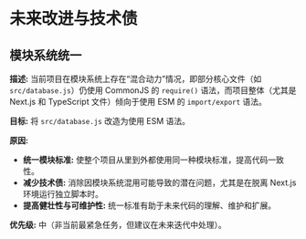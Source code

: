 # 未来改进与技术债

## 模块系统统一

**描述:** 当前项目在模块系统上存在“混合动力”情况，即部分核心文件（如 `src/database.js`）仍使用 CommonJS 的 `require()` 语法，而项目整体（尤其是 Next.js 和 TypeScript 文件）倾向于使用 ESM 的 `import/export` 语法。

**目标:** 将 `src/database.js` 改造为使用 ESM 语法。

**原因:**
*   **统一模块标准:** 使整个项目从里到外都使用同一种模块标准，提高代码一致性。
*   **减少技术债:** 消除因模块系统混用可能导致的潜在问题，尤其是在脱离 Next.js 环境运行独立脚本时。
*   **提高健壮性与可维护性:** 统一标准有助于未来代码的理解、维护和扩展。

**优先级:** 中（非当前最紧急任务，但建议在未来迭代中处理）。
